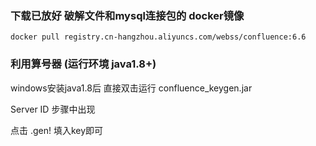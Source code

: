 ### 下载已放好 破解文件和mysql连接包的 docker镜像
```
docker pull registry.cn-hangzhou.aliyuncs.com/webss/confluence:6.6
```

### 利用算号器   (运行环境  java1.8+)
windows安装java1.8后 直接双击运行 confluence_keygen.jar

Server ID 步骤中出现

点击 .gen! 填入key即可
